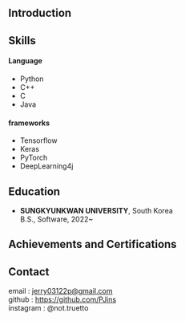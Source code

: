 ## Introduction

## Skills
#### Language
- Python
- C++
- C
- Java

#### frameworks
- Tensorflow
- Keras
- PyTorch
- DeepLearning4j

## Education
- **SUNGKYUNKWAN UNIVERSITY**, South Korea   
B.S., Software, 2022~

## Achievements and Certifications


## Contact
email : <jerry03122p@gmail.com>   
github : <https://github.com/PJins>   
instagram : @not.truetto   
